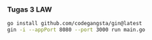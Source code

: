 ### Tugas 3 LAW
```bash
go install github.com/codegangsta/gin@latest
gin -i --appPort 8080 --port 3000 run main.go
```


